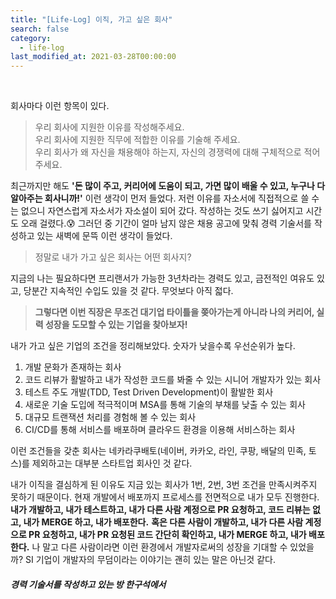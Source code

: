 ```yaml
---
title: "[Life-Log] 이직, 가고 싶은 회사"
search: false
category:
  - life-log
last_modified_at: 2021-03-28T00:00:00
---
```


<br>

회사마다 이런 항목이 있다. 

> 우리 회사에 지원한 이유를 작성해주세요.<br>
> 우리 회사에 지원한 직무에 적합한 이유를 기술해 주세요.<br>
> 우리 회사가 왜 자신을 채용해야 하는지, 자신의 경쟁력에 대해 구체적으로 적어 주세요.

최근까지만 해도 **'돈 많이 주고, 커리어에 도움이 되고, 가면 많이 배울 수 있고, 누구나 다 알아주는 회사니까!'** 이런 생각이 먼저 들었다. 
저런 이유를 자소서에 직접적으로 쓸 수는 없으니 자연스럽게 자소서가 자소설이 되어 갔다. 
작성하는 것도 쓰기 싫어지고 시간도 오래 걸렸다.😰 
그러던 중 기간이 얼마 남지 않은 채용 공고에 맞춰 경력 기술서를 작성하고 있는 새벽에 문뜩 이런 생각이 들었다. 

> 정말로 내가 가고 싶은 회사는 어떤 회사지?

지금의 나는 필요하다면 프리랜서가 가능한 3년차라는 경력도 있고, 금전적인 여유도 있고, 당분간 지속적인 수입도 있을 것 같다. 
무엇보다 아직 젋다. 

> **그렇다면 이번 직장은 무조건 대기업 타이틀을 쫒아가는게 아니라 나의 커리어, 실력 성장을 도모할 수 있는 기업을 찾아보자!** 

내가 가고 싶은 기업의 조건을 정리해보았다. 숫자가 낮을수록 우선순위가 높다.
1. 개발 문화가 존재하는 회사
1. 코드 리뷰가 활발하고 내가 작성한 코드를 봐줄 수 있는 시니어 개발자가 있는 회사
1. 테스트 주도 개발(TDD, Test Driven Development)이 활발한 회사
1. 새로운 기술 도입에 적극적이며 MSA를 통해 기술의 부채를 낮출 수 있는 회사
1. 대규모 트랜잭션 처리를 경험해 볼 수 있는 회사
1. CI/CD를 통해 서비스를 배포하며 클라우드 환경을 이용해 서비스하는 회사

이런 조건들을 갖춘 회사는 네카라쿠배토(네이버, 카카오, 라인, 쿠팡, 배달의 민족, 토스)를 제외하고는 대부분 스타트업 회사인 것 같다. 

내가 이직을 결심하게 된 이유도 지금 있는 회사가 1번, 2번, 3번 조건을 만족시켜주지 못하기 때문이다. 
현재 개발에서 배포까지 프로세스를 전면적으로 내가 모두 진행한다. 
**내가 개발하고, 내가 테스트하고, 내가 다른 사람 계정으로 PR 요청하고, 코드 리뷰는 없고, 내가 MERGE 하고, 내가 배포한다.** 
**혹은 다른 사람이 개발하고, 내가 다른 사람 계정으로 PR 요청하고, 내가 PR 요청된 코드 간단히 확인하고, 내가 MERGE 하고, 내가 배포한다.** 
나 말고 다른 사람이라면 이런 환경에서 개발자로써의 성장을 기대할 수 있었을까? 
SI 기업이 개발자의 무덤이라는 이야기는 괜히 있는 말은 아닌것 같다.

##### 경력 기술서를 작성하고 있는 방 한구석에서